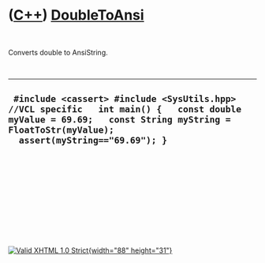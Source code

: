 



 

 

 

 

 

([C++](Cpp.htm)) [DoubleToAnsi](CppDoubleToAnsi.htm)
====================================================

 

Converts double to AnsiString.

 

  -------------------------------------------------------------------------------------------------------------------------------------------------------------------------------------------
  ` #include <cassert> #include <SysUtils.hpp> //VCL specific   int main() {   const double myValue = 69.69;   const String myString = FloatToStr(myValue);   assert(myString=="69.69"); }`
  -------------------------------------------------------------------------------------------------------------------------------------------------------------------------------------------

 

 

 

 

 





 

[![Valid XHTML 1.0 Strict](valid-xhtml10.png){width="88"
height="31"}](http://validator.w3.org/check?uri=referer)
